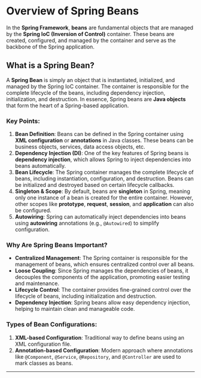 # **Overview of Spring Beans**

In the **Spring Framework**, **beans** are fundamental objects that are managed by the **Spring IoC (Inversion of Control)** container. These beans are created, configured, and managed by the container and serve as the backbone of the Spring application.

## **What is a Spring Bean?**

A **Spring Bean** is simply an object that is instantiated, initialized, and managed by the Spring IoC container. The container is responsible for the complete lifecycle of the beans, including dependency injection, initialization, and destruction. In essence, Spring beans are **Java objects** that form the heart of a Spring-based application.

### **Key Points:**

1. **Bean Definition**: Beans can be defined in the Spring container using **XML configuration** or **annotations** in Java classes. These beans can be business objects, services, data access objects, etc.
2. **Dependency Injection (DI)**: One of the key features of Spring beans is **dependency injection**, which allows Spring to inject dependencies into beans automatically.
3. **Bean Lifecycle**: The Spring container manages the complete lifecycle of beans, including instantiation, configuration, and destruction. Beans can be initialized and destroyed based on certain lifecycle callbacks.
4. **Singleton & Scope**: By default, beans are **singleton** in Spring, meaning only one instance of a bean is created for the entire container. However, other scopes like **prototype**, **request**, **session**, and **application** can also be configured.
5. **Autowiring**: Spring can automatically inject dependencies into beans using **autowiring** annotations (e.g., `@Autowired`) to simplify configuration.

### **Why Are Spring Beans Important?**

* **Centralized Management**: The Spring container is responsible for the management of beans, which ensures centralized control over all beans.
* **Loose Coupling**: Since Spring manages the dependencies of beans, it decouples the components of the application, promoting easier testing and maintenance.
* **Lifecycle Control**: The container provides fine-grained control over the lifecycle of beans, including initialization and destruction.
* **Dependency Injection**: Spring beans allow easy dependency injection, helping to maintain clean and manageable code.

### **Types of Bean Configurations**:

1. **XML-based Configuration**: Traditional way to define beans using an XML configuration file.
2. **Annotation-based Configuration**: Modern approach where annotations like `@Component`, `@Service`, `@Repository`, and `@Controller` are used to mark classes as beans.

---
